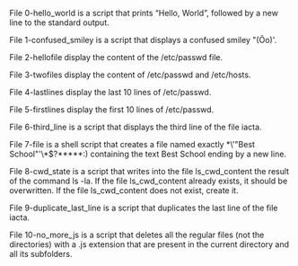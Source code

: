 File 0-hello_world is a script that prints “Hello, World”, followed by a new line to the standard output.

File 1-confused_smiley is  a script that displays a confused smiley "(Ôo)'.

File 2-hellofile display the content of the /etc/passwd file.

File 3-twofiles display the content of /etc/passwd and /etc/hosts.

File 4-lastlines display the last 10 lines of /etc/passwd.

File 5-firstlines display the first 10 lines of /etc/passwd.

File 6-third_line is a script that displays the third line of the file iacta.

File 7-file is a shell script that creates a file named exactly \*\\'"Best School"\'\\*$\?\*\*\*\*\*:) containing the text Best School ending by a new line.

File 8-cwd_state is a script that writes into the file ls_cwd_content the result of the command ls -la. If the file ls_cwd_content already exists, it should be overwritten. If the file ls_cwd_content does not exist, create it.

File 9-duplicate_last_line is a script that duplicates the last line of the file iacta.

File 10-no_more_js is a script that deletes all the regular files (not the directories) with a .js extension that are present in the current directory and all its subfolders.


